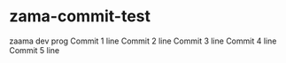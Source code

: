 # zama-commit-test
zaama dev prog
Commit 1 line
Commit 2 line
Commit 3 line
Commit 4 line
Commit 5 line
